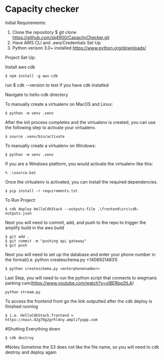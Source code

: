 
# Capacity checker 

Initial Requirements:
1. Clone the repository $ git clone https://github.com/sk4900/CapacityChecker.git
2. Have AWS CLI and .aws/Credentials Set Up
3. Python verison 3.0+ installed https://www.python.org/downloads/



Project Set Up:

Install aws cdk
```
$ npm install -g aws-cdk
```
run $ cdk --version to test if you have cdk installed


Navigate to hello-cdk directory


To manually create a virtualenv on MacOS and Linux:

```
$ python -m venv .venv
```

After the init process completes and the virtualenv is created, you can use the following
step to activate your virtualenv.

```
$ source .venv/bin/activate
```

To manually create a virtualenv on Windows:

```
$ python -m venv .venv
```
If you are a Windows platform, you would activate the virtualenv like this:

```
% .\source.bat
```

Once the virtualenv is activated, you can install the required dependencies.

```
$ pip install -r requirements.txt
```

To Run Project:

```
$ cdk deploy HelloCdkStack --outputs-file .\frontend\src\cdk-outputs.json
```

Next you will need to commit, add, and push to the repo to trigger the amplify build in the aws build
```
$ git add .
$ git commit -m "pushing api gateway"
$ git push
```

Next you will need to set up the database and enter your phone number in the format(i.e. python createschema.py +14089214831)

```
$ python createschema.py <enterphonenumber>
```

Last Step, you will need to run the python script that connects to wegmans parking cam(https://www.youtube.com/watch?v=oIBERbq2tLA)

```
python stream.py
```

To access the frontend front go the link outputted after the cdk deploy is finished running

```
$ i.e. HelloCdkStack.frontend = https://main.d2g78g2grhl4ny.amplifyapp.com
```

#Shutting Everything down

```
$ cdk destroy
```

#Notes
Sometime the S3 does not like the file name, so you will need to cdk destroy and deploy again 
